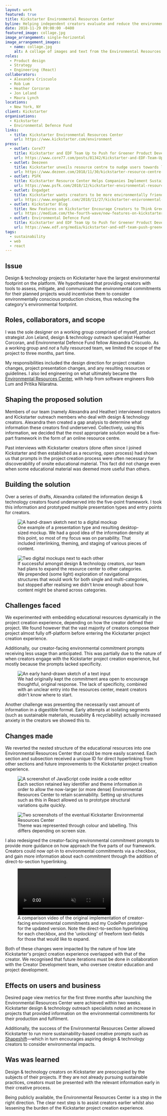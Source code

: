 ```yaml
---
layout: work
featured: true
title: Kickstarter Environmental Resources Center
byline: Helping independent creators evaluate and reduce the environmental impact of their products.
date: 2018-11-29 09:00:00 -0400
featured_image: collage.jpg
image_arrangement: single-horizontal
image_arrangement_images:
  - name: collage.jpg
    alt: A collage of images and text from the Environmental Resources Center
roles:
  - Product design
  - Strategy
  - Engineering (React)
collaborators:
  - Alexandra Criscuolo
  - Rob Lum
  - Heather Corcoran
  - Jon Leland
  - Maura Lynch
locations:
  - New York, NY
client: Kickstarter
organisations:
  - Kickstarter
  - Environmental Defence Fund
links:
  - title: Kickstarter Environmental Resources Center
    url: https://www.kickstarter.com/environment
press:
  - outlet: Core77
    title: Kickstarter and EDF Team Up to Push for Greener Product Development
    url: https://www.core77.com/posts/81342/Kickstarter-and-EDF-Team-Up-to-Push-for-Greener-Product-Development
  - outlet: Deezeen
    title: Kickstarter unveils resource centre to nudge users towards launching sustainable products
    url: https://www.dezeen.com/2018/11/30/kickstarter-resource-centre-sustainable/
  - outlet: PSFK
    title: Kickstarter Resource Center Helps Companies Implement Sustainable Practices
    url: https://www.psfk.com/2018/12/kickstarter-environmental-resource-center.html
  - outlet: Engadget
    title: Kickstarter wants creators to be more environmentally friendly
    url: https://www.engadget.com/2018/11/27/kickstarter-enivronmental-commitments/
  - outlet: Kickstarter Blog
    title: New Features on Kickstarter Encourage Creators to Think Green
    url: https://medium.com/the-fourth-wave/new-features-on-kickstarter-encourage-creators-to-think-green-b17a05f41bab
  - outlet: Environmental Defence Fund
    title: Kickstarter and EDF Team Up to Push for Greener Product Development
    url: https://www.edf.org/media/kickstarter-and-edf-team-push-greener-product-development
tags:
  - sustainability
  - web
  - react
---
```


## Issue

Design & technology projects on Kickstarter have the largest environmental footprint on the platform. We hypothesised that providing creators with tools to assess, mitigate, and communicate the environmental commitments for their planned projects would incentivise them to consider environmentally conscious production choices, thus reducing the category's environmental footprint.

## Roles, collaborators, and scope

I was the sole designer on a working group comprised of myself, product strategist Jon Leland, design & technology outreach specialist Heather Corcoran, and Environmental Defence Fund fellow Alexandra Criscuolo. As a working group and _not_ a fully resourced team, we limited the scope of the project to three months, part time.

My responsibilities included the design direction for project creation changes, project presentation changes, and any resulting resources or guidelines. I also led engineering on what ultimately became the <a href="http://kickstarter.com/environment" target="_blank">Environmental Resources Center</a>, with help from software engineers Rob Lum and Pritika Nilaratna.

## Shaping the proposed solution

Members of our team (namely Alexandra and Heather) interviewed creators and Kickstarter outreach members who deal with design & technology creators. Alexandra then created a gap analysis to determine what information these creators find underserved. Collectively, using this information, we decided that the most appropriate solution would be a five-part framework in the form of an online resource centre.

Past interviews with Kickstarter creators (done often since I joined Kickstarter and then established as a recurring, open process) had shown us that prompts in the project creation process were often necessary for discoverability of onsite educational material. This fact did not change even when some educational material was deemed more useful than others.

## Building the solution

Over a series of drafts, Alexandra collated the information design & technology creators found underserved into the five-point framework. I took this information and prototyped multiple presentation types and entry points for creators.

<figure>
  <img data-src="{% link /assets/work/environmental-resources-center/desktop-header-section.jpg %}" alt="A hand-drawn sketch next to a digital mockup">
  <figcaption>One example of a presentation type and resulting desktop-sized mockup. We had a good idea of the information density at this point, so most of my focus was on parsability. That included interlinking, theming, and staging of various pieces of content.</figcaption>
</figure>

<figure>
  <img data-src="{% link /assets/work/environmental-resources-center/multi-section-directory.jpg %}" alt="Two digital mockups next to each other">
  <figcaption>If successful amongst design & technology creators, our team had plans to expand the resource center to other categories. We prepended (some light) exploration of navigational structures that would work for both single and multi-categories, but stopped after realising we didn't know enough about how content might be shared across categories.</figcaption>
</figure>

## Challenges faced

We experimented with embedding educational resources dynamically in the project creation experience, depending on how the creator defined their project. We found however that the vast majority of creators compose their project almost fully off-platform before entering the Kickstarter project creation experience.

Additionally, our creator-facing environmental commitment prompts receiving less usage than anticipated. This was partially due to the nature of when creators engage with the Kickstarter project creation experience, but mostly because the prompts lacked specificity.


<figure>
  <img data-src="{% link /assets/work/environmental-resources-center/environmental-commitments-prompts.jpg %}" alt="An early hand-drawn sketch of a text input">
  <figcaption>We had originally kept the commitment area open to encourage thoughtful, original response. The lack of specificity, combined with an unclear entry into the resources center, meant creators didn't know where to start.</figcaption>
</figure>

Another challenge was presenting the necessarily vast amount of information in a digestible format. Early attempts at isolating segments (such as sustainable materials, reusability & recyclability) actually increased anxiety in the creators we showed this to.

## Changes made

We reverted the nested structure of the educational resources into one Environmental Resources Center that could be more easily scanned. Each section and subsection received a unique ID for direct hyperlinking from other sections and future improvements to the Kickstarter project creation experience.

<figure>
  <img data-src="{% link /assets/work/environmental-resources-center/page-sections-theming.jpg %}" alt="A screenshot of JavaScript code inside a code editor">
  <figcaption>Each section retained key identifier and theme information in order to allow the now-larger (or more dense) Environmental Resources Center to retain scannability. Setting up structures such as this in React allowed us to prototype structural variations quite quickly.</figcaption>
</figure>

<figure>
  <img data-src="{% link /assets/work/environmental-resources-center/responsive-sizing.jpg %}" alt="Two screenshots of the eventual Kickstarter Environmental Resources Center">
  <figcaption>Theme was represented through colour and labelling. This differs depending on screen size.</figcaption>
</figure>

I also redesigned the creator-facing environmental commitment prompts to provide more guidance on how approach the five parts of our framework. Creators could now opt-in to environmental commitments via a checkbox, and gain more information about each commitment through the addition of direct-to-section hyperlinking.

<figure>
  <video muted loop playsinline controls>
  <source src="https://ik.imagekit.io/dw/video/video/environmental-commitments-changes.mp4" type="video/mp4">    
  </video>
  <figcaption>A comparison video of the original implementation of creator-facing environmental commitments and my CodePen prototype for the updated version. Note the direct-to-section hyperlinking for each checkbox, and the 'unlocking' of freeform text-fields for those that would like to expand.</figcaption>
</figure>

Both of these changes were impacted by the nature of how late Kickstarter's project creation experience overlapped with that of the creator. We recognised that future iterations must be done in collaboration with the Creator Development team, who oversee creator education and project development.

## Effects on users and business

Desired page view metrics for the first three months after launching the Environmental Resources Center were achieved within two weeks. Kickstarter design & technology outreach specialists noted an increase in projects that provided information on the environmental commitments for their production and fulfilment.

Additionally, the success of the Environmental Resources Center allowed Kickstarter to run more sustainability-based creative prompts such as  <a href="https://kickstarter.com/shapeshift" target="_blank">Shapeshift</a>—which in turn encourages aspiring design & technology creators to consider environmental impacts.

## Was was learned

Design & technology creators on Kickstarter are preoccupied by the subjects of their projects. If they are not already pursuing sustainable practices, creators must be presented with the relevant information early in their creative process.

Being publicly available, the Environmental Resources Center is a step in the right direction. The clear next step is to assist creators earlier whilst also lessening the burden of the Kickstarter project creation experience.
